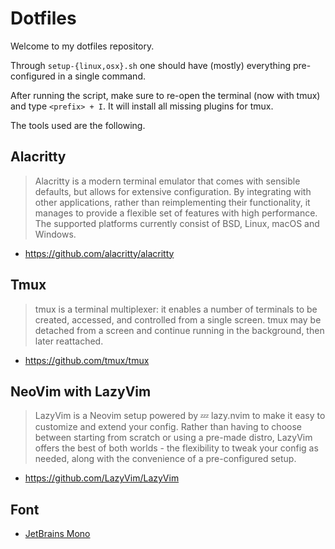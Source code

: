 # Dotfiles

Welcome to my dotfiles repository.

Through `setup-{linux,osx}.sh` one should have (mostly) everything pre-configured
in a single command.

After running the script, make sure to re-open the terminal (now with tmux)
and type `<prefix> + I`. It will install all missing plugins for tmux.

The tools used are the following.

## Alacritty

> Alacritty is a modern terminal emulator that comes with sensible defaults,
> but allows for extensive configuration. By integrating with other applications,
> rather than reimplementing their functionality, it manages to provide a flexible
> set of features with high performance. The supported platforms currently consist
> of BSD, Linux, macOS and Windows.

- <https://github.com/alacritty/alacritty>

## Tmux

> tmux is a terminal multiplexer: it enables a number of terminals to be
created, accessed, and controlled from a single screen. tmux may be detached
from a screen and continue running in the background, then later reattached.

- <https://github.com/tmux/tmux>

## NeoVim with LazyVim

> LazyVim is a Neovim setup powered by 💤 lazy.nvim to make it easy to
customize and extend your config. Rather than having to choose between
starting from scratch or using a pre-made distro, LazyVim offers the best
of both worlds - the flexibility to tweak your config as needed, along with
the convenience of a pre-configured setup.

- <https://github.com/LazyVim/LazyVim>

## Font

- [JetBrains Mono](https://www.jetbrains.com/lp/mono/)
